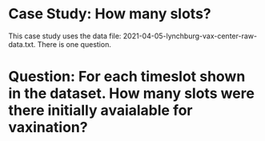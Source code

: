 # Case Study: How many slots?
This case study uses the data file: 2021-04-05-lynchburg-vax-center-raw-data.txt. There is one question.

# Question: For each timeslot shown in the dataset. How many slots were there initially avaialable for vaxination?
